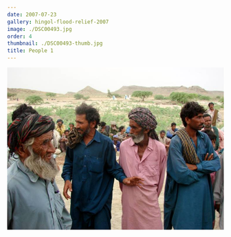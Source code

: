 ```yaml
---
date: 2007-07-23
gallery: hingol-flood-relief-2007
image: ./DSC00493.jpg
order: 4
thumbnail: ./DSC00493-thumb.jpg
title: People 1
---
```


![People 1](./DSC00493.jpg)